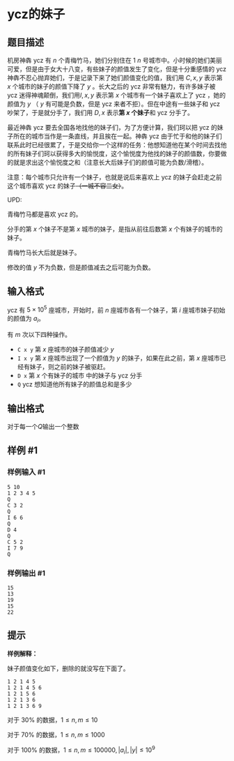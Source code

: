# ycz的妹子

## 题目描述

机房神犇 ycz 有 $n$ 个青梅竹马，她们分别住在 $1~n$ 号城市中。小时候的她们美丽可爱，但是由于女大十八变，有些妹子的颜值发生了变化，但是十分重感情的 ycz 神犇不忍心抛弃她们，于是记录下来了她们颜值变化的值，我们用 $C, x, y$ 表示第 $x$ 个城市的妹子的颜值下降了 $y$ 。长大之后的 ycz 非常有魅力，有许多妹子被 ycz 迷得神魂颠倒，我们用$I, x, y$ 表示第 $x$ 个城市有一个妹子喜欢上了 ycz ，她的颜值为 $y$ （ $y$ 有可能是负数，但是 ycz 来者不拒）。但在中途有一些妹子和 ycz 吵架了，于是就分手了，我们用 $D, x$ 表示**第 $x$ 个妹子**和 ycz 分手了。

最近神犇 ycz 要去全国各地找他的妹子们，为了方便计算，我们珂以把 ycz 的妹子所在的城市当作是一条直线，并且挨在一起。神犇 ycz 由于忙于和他的妹子们联系此时已经很累了，于是交给你一个这样的任务：他想知道他在某个时间去找他的所有妹子们珂以获得多大的愉悦度，这个愉悦度为他找的妹子的颜值数，你要做的就是求出这个愉悦度之和（注意长大后妹子们的颜值可能为负数/滑稽）。

注意：每个城市只允许有一个妹子，也就是说后来喜欢上 ycz 的妹子会赶走之前这个城市喜欢 ycz 的妹子~~（一城不容二女）~~。

UPD:

青梅竹马都是喜欢 ycz 的。

分手的第 $x$ 个妹子不是第 $x$ 城市的妹子，是指从前往后数第 $x$ 个有妹子的城市的妹子。

青梅竹马长大后就是妹子。

修改的值 $y$ 不为负数，但是颜值减去之后可能为负数。

## 输入格式

ycz 有 $5 \times 10^5$ 座城市，开始时，前 $n$ 座城市各有一个妹子，第 $i$ 座城市妹子初始的颜值为 $a_i$。

有 $m$ 次以下四种操作。

 - `C x y` 第 $x$ 座城市的妹子颜值减少 $y$
 - `I x y` 第 $x$ 座城市出现了一个颜值为 $y$ 的妹子，如果在此之前，第 $x$ 座城市已经有妹子，则之前的妹子被驱赶。
 - `D x` 第 $x$ 个有妹子的城市 中的妹子与 ycz 分手
 - `Q` ycz 想知道他所有妹子的颜值总和是多少

## 输出格式

对于每一个$Q$输出一个整数

## 样例 #1

### 样例输入 #1
```
5 10
1 2 3 4 5
Q
C 3 2
Q
I 6 6
Q
D 4
Q
C 5 2
I 7 9
Q
```

### 样例输出 #1

```
15
13
19
15
22
```

## 提示

**样例解释：**

妹子颜值变化如下，删除的就没写在下面了。

```
1 2 1 4 5
1 2 1 4 5 6
1 2 1 5 6
1 2 1 3 6
1 2 1 3 6 9
```

对于 30% 的数据，$1 \le n,m \le 10$

对于 70% 的数据，$1 \le n,m \le 1000$

对于 100% 的数据，$1 \le n,m \le 100000,|a_i|,|y| \le 10^9$

